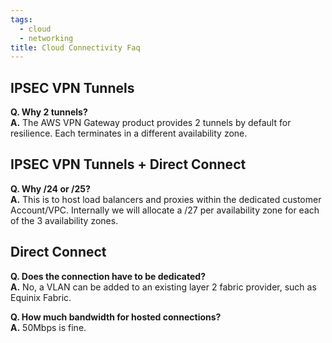 ```yaml
---
tags:
  - cloud
  - networking
title: Cloud Connectivity Faq
---
```


## IPSEC VPN Tunnels

**Q. Why 2 tunnels?** </br>
**A.** The AWS VPN Gateway product provides 2 tunnels by default for resilience. Each terminates in a different availability zone.

## IPSEC VPN Tunnels + Direct Connect
**Q. Why /24 or /25?** </br>
**A.**  This is to host load balancers and proxies within the dedicated customer Account/VPC. Internally we will allocate a /27 per availability zone for each of the 3 availability zones.

## Direct Connect
**Q. Does the connection have to be dedicated?** </br>
**A.**  No, a VLAN can be added to an existing layer 2 fabric provider, such as Equinix Fabric.

**Q. How much bandwidth for hosted connections?** </br>
**A.**  50Mbps is fine.
